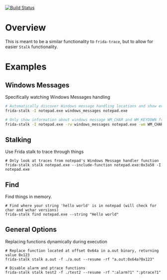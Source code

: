 [![Build Status](https://travis-ci.org/bannsec/frida-util.svg?branch=master)](https://travis-ci.org/bannsec/frida-util)

# Overview
This is meant to be a similar functionality to `frida-trace`, but to allow for easier `Stalk` functionality.

# Examples

## Windows Messages
Specifically watching Windows Messages handling

```bash
# Automatically discover Windows message handling locations and show event messages as they are handled.
frida-stalk -I notepad.exe windows_messages notepad.exe

# Only show information about windows message WM_CHAR and WM_KEYDOWN from notepad.exe
frida-stalk -I notepad.exe -rw windows_messages notepad.exe -wm WM_CHAR WM_KEYDOWN
```

## Stalking
Use Frida stalk to trace through things

```
# Only look at traces from notepad's Windows Message handler function
frida-stalk stalk notepad.exe --include-function notepad.exe:0x3a50 -I notepad.exe
```

## Find
Find things in memory.

```
# Find where your string 'hello world' is in notepad (will check for char and wchar versions)
frida-stalk find notepad.exe --string "Hello world"
```

## General Options
Replacing functions dynamically during execution
```
# Replace function located at offset 0x64a in a.out binary, returning value 0x123
frida-stalk stalk a.out -f ./a.out --resume -rf "a.out:0x64a?0x123"

# Disable alarm and ptrace functions
frida-stalk stalk test2 -f ./test2 --resume -rf ":alarm?1" ":ptrace?1"
```
